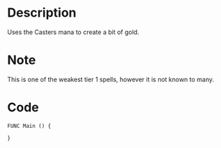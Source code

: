 # Description

Uses the Casters mana to create a bit of gold. 

# Note
This is one of the weakest tier 1 spells, however it is not known to many.

# Code
```
FUNC Main () {

}
```

